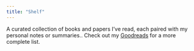 ```yaml
---
title: "Shelf"
---
```


A curated collection of books and papers I’ve read, each paired with my personal notes or summaries.. Check out my [Goodreads](https://www.goodreads.com/user/show/120348566-nilesh-d) for a more complete list.
